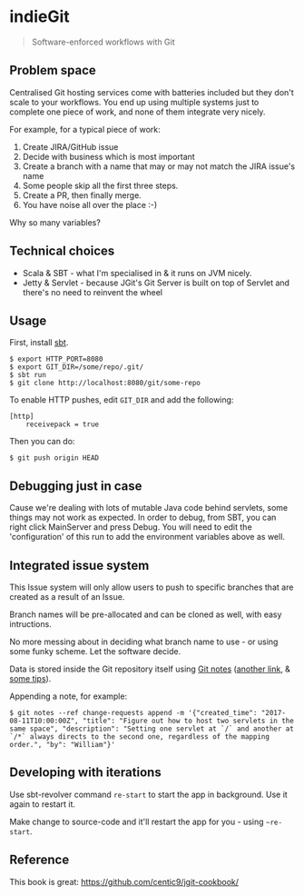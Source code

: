# indieGit

> Software-enforced workflows with Git

## Problem space
Centralised Git hosting services come with batteries included but they don't scale to your workflows.
You end up using multiple systems just to complete one piece of work, and none of them integrate very nicely.

For example, for a typical piece of work:

1. Create JIRA/GitHub issue
2. Decide with business which is most important
3. Create a branch with a name that may or may not match the JIRA issue's name
4. Some people skip all the first three steps.
5. Create a PR, then finally merge.
6. You have noise all over the place :-)

Why so many variables?

## Technical choices

- Scala & SBT - what I'm specialised in & it runs on JVM nicely.
- Jetty & Servlet - because JGit's Git Server is built on top of Servlet and there's no need to reinvent the wheel

## Usage

First, install [sbt](https://www.scalawilliam.com/essential-sbt/).

```
$ export HTTP_PORT=8080
$ export GIT_DIR=/some/repo/.git/
$ sbt run
$ git clone http://localhost:8080/git/some-repo
```

To enable HTTP pushes, edit `GIT_DIR` and add the following:
```
[http]
	receivepack = true
```

Then you can do:

```
$ git push origin HEAD
```

## Debugging just in case

Cause we're dealing with lots of mutable Java code behind servlets, some things may not work as expected.
In order to debug, from SBT, you can right click MainServer and press Debug. You will need to edit the 'configuration' of this run
to add the environment variables above as well.

## Integrated issue system

This Issue system will only allow users to push to specific branches that are created as a result of an Issue.

Branch names will be pre-allocated and can be cloned as well, with easy intructions.

No more messing about in deciding what branch name to use - or using some funky scheme. Let the software decide.

Data is stored inside the Git repository itself using [Git notes](https://git-scm.com/docs/git-notes) 
([another link](http://alblue.bandlem.com/2011/11/git-tip-of-week-git-notes.html), &
[some tips](https://gist.github.com/topheman/ec8cde7c54e24a785e52)).

Appending a note, for example:

```
$ git notes --ref change-requests append -m '{"created_time": "2017-08-11T10:00:00Z", "title": "Figure out how to host two servlets in the same space", "description": "Setting one servlet at `/` and another at `/*` always directs to the second one, regardless of the mapping order.", "by": "William"}'
```

## Developing with iterations

Use sbt-revolver command `re-start` to start the app in background. Use it again to restart it.

Make change to source-code and it'll restart the app for you - using `~re-start`.


## Reference

This book is great: https://github.com/centic9/jgit-cookbook/
